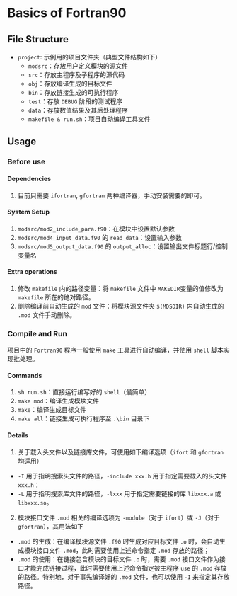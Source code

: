# Basics of Fortran90

## File Structure

* `project`: 示例用的项目文件夹（典型文件结构如下）
  * `modsrc`：存放用户定义模块的源文件
  * `src`：存放主程序及子程序的源代码
  * `obj`：存放编译生成的目标文件
  * `bin`：存放链接生成的可执行程序
  * `test`：存放 `DEBUG` 阶段的测试程序
  * `data`：存放数值结果及其后处理程序
  * `makefile & run.sh`：项目自动编译工具文件

## Usage

### Before use

#### Dependencies

1. 目前只需要 `ifortran`, `gfortran` 两种编译器，手动安装需要的即可。

#### System Setup

1. `modsrc/mod2_include_para.f90`：在模块中设置默认参数
2. `modsrc/mod4_input_data.f90` 的 `read_data`：设置输入参数
3. `modsrc/mod5_output_data.f90` 的 `output_alloc`：设置输出文件标题行/控制变量名

#### Extra operations

1. 修改 `makefile` 内的路径变量：将 `makefile` 文件中 `MAKEDIR`变量的值修改为 `makefile` 所在的绝对路径。
2. 删除编译前自动生成的 `mod` 文件：将模块源文件夹 `$(MDSDIR)` 内自动生成的 `.mod` 文件手动删除。

### Compile and Run

项目中的 `Fortran90` 程序一般使用 `make` 工具进行自动编译，并使用 `shell` 脚本实现批处理。

#### Commands

1. `sh run.sh`：直接运行编写好的 `shell`（最简单）
2. `make mod`：编译生成模块文件
3. `make`：编译生成目标文件
4. `make all`：链接生成可执行程序至 `.\bin` 目录下

#### Details

1. 关于载入头文件以及链接库文件，可使用如下编译选项（`ifort` 和 `gfortran` 均适用）

  * `-I` 用于指明搜索头文件的路径，`-include xxx.h` 用于指定需要载入的头文件 `xxx.h`；
  * `-L` 用于指明搜索库文件的路径，`-lxxx` 用于指定需要链接的库 `libxxx.a` 或 `libxxx.so`。

2. 模块接口文件 `.mod` 相关的编译选项为 `-module`（对于 `ifort`）或 `-J`（对于 `gfortran`），其用法如下

  * `.mod` 的生成：在编译模块源文件 `.f90` 时生成对应目标文件 `.o` 时，会自动生成模块接口文件 `.mod`，此时需要使用上述命令指定 `.mod` 存放的路径；
  * `.mod` 的使用：在链接包含模块的目标文件 `.o` 时，需要 `.mod` 接口文件作为接口才能完成链接过程，此时需要使用上述命令指定被主程序 `use` 的 `.mod` 存放的路径。特别地，对于事先编译好的 `.mod` 文件，也可以使用 `-I` 来指定其存放路径。